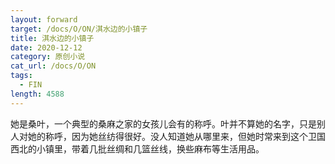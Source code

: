 ```yaml
---
layout: forward
target: /docs/O/ON/淇水边的小镇子
title: 淇水边的小镇子
date: 2020-12-12
category: 原创小说
cat_url: /docs/O/ON
tags: 
  - FIN
length: 4588
---
```


她是桑叶，一个典型的桑麻之家的女孩儿会有的称呼。叶并不算她的名字，只是别人对她的称呼，因为她丝纺得很好。没人知道她从哪里来，但她时常来到这个卫国西北的小镇里，带着几批丝绸和几篮丝线，换些麻布等生活用品。
